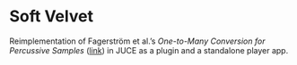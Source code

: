 # Soft Velvet

Reimplementation of Fagerström et al.’s *One-to-Many Conversion for Percussive Samples* ([link](https://ieeexplore.ieee.org/abstract/document/9768256)) in JUCE as a plugin and a standalone player app. 
